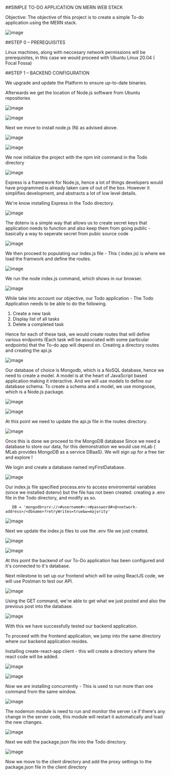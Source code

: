 
##SIMPLE TO-DO APPLICATION ON MERN WEB STACK

Objective: The objective of this project is to create a simple To-do application using the MERN stack.

![image](https://user-images.githubusercontent.com/24277138/128539492-d72a9b5d-2ed9-40c8-b03c-edf5128a3e61.png)

##STEP 0 – PREREQUISITES

Linux machines, along with neccesary network permissions will be prerequisites, in this case we would proceed with Ubuntu Linux 20.04 ( Focal Fossa)

##STEP 1 – BACKEND CONFIGURATION

We upgrade and update the Platform to ensure up-to-date binaries.

Afterwards we get the location of Node.js software from Ubuntu repositories

![image](https://user-images.githubusercontent.com/24277138/129426284-a537dc8e-9af3-4b85-b400-5d627aef6e2b.png)

![image](https://user-images.githubusercontent.com/24277138/128547907-8b14afd3-b768-4a7b-9fc1-d652d9b6baf4.png)

Next we move to install node.js (N) as advised above.

![image](https://user-images.githubusercontent.com/24277138/129426374-e907660d-b5e1-48a3-9db4-7b60a7448eb7.png)

![image](https://user-images.githubusercontent.com/24277138/129426444-97e929c8-0d0e-4c07-91af-472998ce808e.png)

We now initialize the project with the npm init command in the Todo directory

![image](https://user-images.githubusercontent.com/24277138/129426642-45d6cb1a-f1b5-461e-8ede-61ef0e93a21e.png)

Express is a framework for Node.js, hence a lot of things developers would have programmed is already taken care of out of the box. However it simplifies development, and abstracts a lot of low level details.

We're know installing Express in the Todo directory.

![image](https://user-images.githubusercontent.com/24277138/129426957-09ba731b-256b-41d0-a075-b316c97c32ca.png)

The dotenv is a simple way that allows us to create secret keys that application needs to function and also keep them from going public - basically a way to seperate secret from pubic source code

![image](https://user-images.githubusercontent.com/24277138/129427071-675fa6f9-309e-47f5-bc01-ec1a702d05df.png)

We then proceed to populating our index.js file - This ( index.js) is where we load the framwork and define the routes.

![image](https://user-images.githubusercontent.com/24277138/129427478-90630a9c-2516-4b80-aab9-9972a9ebe784.png)

We run the node index.js command, which shows in our browser.

![image](https://user-images.githubusercontent.com/24277138/129428237-0008bf1c-75dd-40d3-b26d-3b836dad5263.png)

While take into account our objective, our Todo application - The Todo Application needs to be able to do the following.

1) Create a new task
2) Display list of all tasks
3) Delete a completed task

Hence for each of these task, we would create routes that will define various endpoints (Each task will be associated with some particular endpoints) that the To-do app will depend on.
Creating a directory routes and creating the api.js

![image](https://user-images.githubusercontent.com/24277138/129428762-56678d1d-a59a-4662-baa1-f60b475bf515.png)

Our database of choice is Mongodb, which is a NoSQL database, hence we need to create a model.
A model is at the heart of JavaScript based application making it interactive. And we will use models to define our database schema.
To create a schema and a model, we use mongoose, which is a Node.js package.

![image](https://user-images.githubusercontent.com/24277138/129429091-2dd1ee55-8ec0-4765-b160-5158f9811349.png)

![image](https://user-images.githubusercontent.com/24277138/129429194-7ee26d44-ddab-4288-8ec1-9b5bef852c03.png)

At this point we need to update the api.js file in the routes directory.

![image](https://user-images.githubusercontent.com/24277138/129429544-6b8c061c-35b3-4de8-97a7-ffaa6f73e964.png)

Once this is done we proceed to the MongoDB database
Since we need a database to  store our data, for this demonstration we would use mLab ( MLab provides MongoDB as a service DBaaS).
We will sign up for a free tier and explore !

We login and create a database named myFirstDatabase.

![image](https://user-images.githubusercontent.com/24277138/129429844-7755db00-02e8-41f7-a5c1-33d5b885f022.png)

Our index.js file specified process.env to access enviromental variables (since we installed dotenv) but the file has not been created.
creating a .env file in the Todo directory, and modify as so.

       DB = 'mongodb+srv://<#username#>:<#password#>@<network-address>/<dbname>?retryWrites=true&w=majority'

![image](https://user-images.githubusercontent.com/24277138/129430157-7eeba8f5-b691-41d6-b75a-7f280dfcdf60.png)

Next we update the index.js files to use the .env file we just created.

![image](https://user-images.githubusercontent.com/24277138/129430312-e6ff1604-b839-40c8-ae94-c6e693d56012.png)

![image](https://user-images.githubusercontent.com/24277138/129430355-c760fc33-2a8e-4517-9cd3-bc968dc945de.png)

At this point the backend of our To-Do application has been configured and it's connected to it's database.

Next milestone to set up our frontend which will be using ReactJS code, we will use Postman to test our API.

![image](https://user-images.githubusercontent.com/24277138/129430538-a2dd4ab7-0274-42d1-9628-fc6f0eb47605.png)

Using the GET command, we're able to get what we just posted and also the previous post into the database.

![image](https://user-images.githubusercontent.com/24277138/129430629-f8789ff5-769c-40db-a370-be2e224a2fd1.png)

With this we have successfully tested our backend application.

To proceed with the frontend application, we jump into the same directory where our backend application resides.

Installing create-react-app client - this will create a directory where the react code will be added.

![image](https://user-images.githubusercontent.com/24277138/129430807-92a684a0-ef98-43c1-b78b-f73e378af178.png)

![image](https://user-images.githubusercontent.com/24277138/129430844-25cd8da6-0c37-475a-abeb-55d95be4a11f.png)

Now we are installing concurrently - This is used to run more than one command from the same window.

![image](https://user-images.githubusercontent.com/24277138/129430914-76d22769-2ef1-4661-9a03-22aec4b8d51f.png)

The nodemon module is need to run and monitor the server i.e if there's any change in the server code, this module will restart it automatically and load the new changes.

![image](https://user-images.githubusercontent.com/24277138/129430954-6e421266-6653-454b-a289-e8d29d86f4cf.png)

Next we edit the package.json file into the Todo directory.

![image](https://user-images.githubusercontent.com/24277138/129431064-409a0171-b08d-4e55-a9ea-2893358f7514.png)

Now we move to the client directory and add the proxy settings to the package.json file in the client directory






































